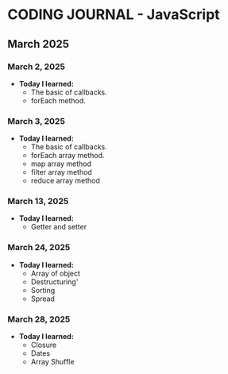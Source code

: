 # CODING JOURNAL - JavaScript

## March 2025
### March 2, 2025
- **Today I learned:** 
  - The basic of callbacks.
  - forEach method.

### March 3, 2025
- **Today I learned:** 
  - The basic of callbacks.
  - forEach array method.
  - map array method
  - filter array method
  - reduce array method

### March 13, 2025
- **Today I learned:** 
  - Getter and setter

### March 24, 2025
- **Today I learned:** 
  - Array of object
  - Destructuring'
  - Sorting
  - Spread

### March 28, 2025
- **Today I learned:** 
  - Closure
  - Dates
  - Array Shuffle